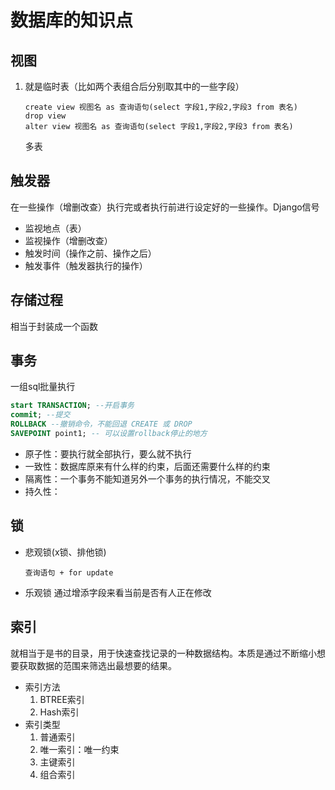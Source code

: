 # 数据库的知识点
## 视图
1. 就是临时表（比如两个表组合后分别取其中的一些字段）
    ```
    create view 视图名 as 查询语句(select 字段1,字段2,字段3 from 表名)
    drop view
    alter view 视图名 as 查询语句(select 字段1,字段2,字段3 from 表名)
    ```
    多表
## 触发器
在一些操作（增删改查）执行完或者执行前进行设定好的一些操作。Django信号
* 监视地点（表）
* 监视操作（增删改查）
* 触发时间（操作之前、操作之后）
* 触发事件（触发器执行的操作）
## 存储过程
相当于封装成一个函数
## 事务
一组sql批量执行
```SQL
start TRANSACTION; --开启事务
commit; --提交
ROLLBACK --撤销命令，不能回退 CREATE 或 DROP 
SAVEPOINT point1; -- 可以设置rollback停止的地方
```
* 原子性：要执行就全部执行，要么就不执行
* 一致性：数据库原来有什么样的约束，后面还需要什么样的约束
* 隔离性：一个事务不能知道另外一个事务的执行情况，不能交叉
* 持久性：
## 锁
* 悲观锁(x锁、排他锁)
    ```
    查询语句 + for update
    ```
* 乐观锁
    通过增添字段来看当前是否有人正在修改
## 索引
就相当于是书的目录，用于快速查找记录的一种数据结构。本质是通过不断缩小想要获取数据的范围来筛选出最想要的结果。
* 索引方法
    1. BTREE索引
    2. Hash索引
* 索引类型
    1. 普通索引
    2. 唯一索引：唯一约束
    3. 主键索引
    4. 组合索引
